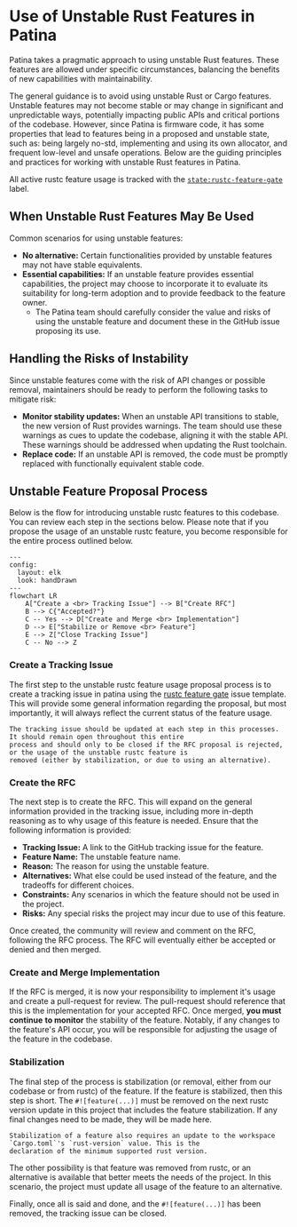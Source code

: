# Use of Unstable Rust Features in Patina

Patina takes a pragmatic approach to using unstable Rust features. These features are allowed under specific
circumstances, balancing the benefits of new capabilities with maintainability.

The general guidance is to avoid using unstable Rust or Cargo features. Unstable features may not become stable or
may change in significant and unpredictable ways, potentially impacting public APIs and critical portions of the
codebase. However, since Patina is firmware code, it has some properties that lead to features being in a proposed
and unstable state, such as: being largely no-std, implementing and using its own allocator, and frequent low-level
and unsafe operations. Below are the guiding principles and practices for working with unstable Rust features in
Patina.

All active rustc feature usage is tracked with the [`state:rustc-feature-gate`](https://github.com/OpenDevicePartnership/patina/issues?q=is%3Aissue%20state%3Aopen%20label%3Astate%3Arustc-feature-gate)
label.

## When Unstable Rust Features May Be Used

Common scenarios for using unstable features:

- **No alternative:** Certain functionalities provided by unstable features may not have stable equivalents.
- **Essential capabilities:** If an unstable feature provides essential capabilities, the project may choose to
  incorporate it to evaluate its suitability for long-term adoption and to provide feedback to the feature owner.
  - The Patina team should carefully consider the value and risks of using the unstable feature and document these
    in the GitHub issue proposing its use.

## Handling the Risks of Instability

Since unstable features come with the risk of API changes or possible removal, maintainers should be ready to
perform the following tasks to mitigate risk:

- **Monitor stability updates:** When an unstable API transitions to stable, the new version of Rust provides
  warnings. The team should use these warnings as cues to update the codebase, aligning it with the stable API.
  These warnings should be addressed when updating the Rust toolchain.
- **Replace code:** If an unstable API is removed, the code must be promptly replaced with functionally equivalent
  stable code.

## Unstable Feature Proposal Process

Below is the flow for introducing unstable rustc features to this codebase. You can review each step in the sections
below. Please note that if you propose the usage of an unstable rustc feature, you become responsible for the entire
process outlined below.

```mermaid
---
config:
  layout: elk
  look: handDrawn
---
flowchart LR
    A["Create a <br> Tracking Issue"] --> B["Create RFC"]
    B --> C{"Accepted?"}
    C -- Yes --> D["Create and Merge <br> Implementation"]
    D --> E["Stabilize or Remove <br> Feature"]
    E --> Z["Close Tracking Issue"]
    C -- No --> Z
```

### Create a Tracking Issue

The first step to the unstable rustc feature usage proposal process is to create a tracking issue in patina using the
[rustc feature gate](https://github.com/OpenDevicePartnership/patina/issues/new?template=rustc_feature_gate.yml) issue
template. This will provide some general information regarding the proposal, but most importantly, it will always
reflect the current status of the feature usage.

```admonish important
The tracking issue should be updated at each step in this processes. It should remain open throughout this entire
process and should only to be closed if the RFC proposal is rejected, or the usage of the unstable rustc feature is
removed (either by stabilization, or due to using an alternative).
```

### Create the RFC

The next step is to create the RFC. This will expand on the general information provided in the tracking issue,
including more in-depth reasoning as to why usage of this feature is needed. Ensure that the following information is
provided:

- **Tracking Issue:** A link to the GitHub tracking issue for the feature.
- **Feature Name:** The unstable feature name.
- **Reason:** The reason for using the unstable feature.
- **Alternatives:** What else could be used instead of the feature, and the tradeoffs for different choices.
- **Constraints:** Any scenarios in which the feature should not be used in the project.
- **Risks:** Any special risks the project may incur due to use of this feature.

Once created, the community will review and comment on the RFC, following the RFC process. The RFC will eventually
either be accepted or denied and then merged.

### Create and Merge Implementation

If the RFC is merged, it is now your responsibility to implement it's usage and create a pull-request for review. The
pull-request should reference that this is the implementation for your accepted RFC. Once merged, **you must continue**
**to monitor** the stability of the feature. Notably, if any changes to the feature's API occur, you will be responsible
for adjusting the usage of the feature in the codebase.

### Stabilization

The final step of the process is stabilization (or removal, either from our codebase or from rustc) of the feature. If
the feature is stabilized, then this step is short. The `#![feature(...)]` must be removed on the next rustc version
update in this project that includes the feature stabilization. If any final changes need to be made, they will be made
here.

```admonish warning
Stabilization of a feature also requires an update to the workspace `Cargo.toml`'s `rust-version` value. This is the
declaration of the minimum supported rust version.
```

The other possibility is that feature was removed from rustc, or an alternative is available that better meets the needs
of the project. In this scenario, the project must update all usage of the feature to an alternative.

Finally, once all is said and done, and the `#![feature(...)]` has been removed, the tracking issue can be closed.
